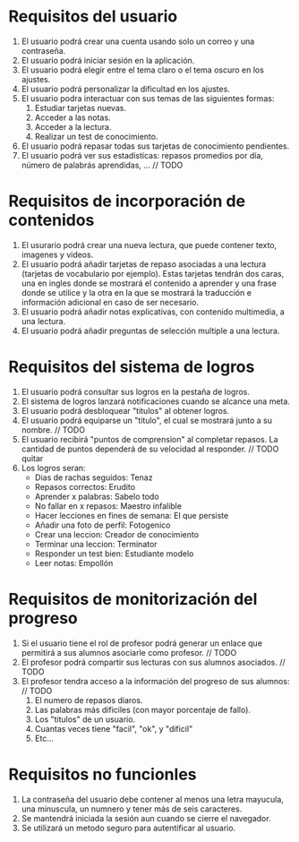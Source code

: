 # Requisitos del usuario
1. El usuario podrá crear una cuenta usando solo un correo y una contraseña.
2. El usuario podrá iniciar sesión en la aplicación.
3. El usuario podrá elegir entre el tema claro o el tema oscuro en los ajustes.
4. El usuario podrá personalizar la dificultad en los ajustes.
5. El usuario podra interactuar con sus temas de las siguientes formas:
   1. Estudiar tarjetas nuevas.
   2. Acceder a las notas.
   3. Acceder a la lectura.
   4. Realizar un test de conocimiento. 
6. El usuario podrá repasar todas sus tarjetas de conocimiento pendientes.
7. El usuario podrá ver sus estadisticas: repasos promedios por día, número de palabrás aprendidas, ... // TODO


# Requisitos de incorporación de contenidos 
1. El usurario podrá crear una nueva lectura, que puede contener texto, imagenes y videos.
2. El usuario podrá añadir tarjetas de repaso asociadas a una lectura (tarjetas de vocabulario por ejemplo). Estas tarjetas tendrán dos caras, una en ingles donde se mostrará el contenido a aprender y una frase donde se utilice y la otra en la que se mostrará la traducción e información adicional en caso de ser necesario.
3. El usuario podrá añadir notas explicativas, con contenido multimedia, a una lectura.
4. El usuario podrá añadir preguntas de selección multiple a una lectura. 


# Requisitos del sistema de logros 
1. El usuario podrá consultar sus logros en la pestaña de logros. 
2. El sistema de logros lanzará notificaciones cuando se alcance una meta. 
3. El usuario podrá desbloquear "titulos" al obtener logros. 
4. El usuario podrá equiparse un "titulo", el cual se mostrará junto a su nombre. // TODO
5. El usuario recibirá "puntos de comprension" al completar repasos. La cantidad de puntos dependerá de su velocidad al responder. // TODO quitar
6. Los logros seran:
   - Dias de rachas seguidos: Tenaz      
   - Repasos correctos: Erudito            
   - Aprender x palabras: Sabelo todo     
   - No fallar en x repasos: Maestro infalible  
   - Hacer lecciones en fines de semana: El que persiste 
   - Añadir una foto de perfil: Fotogenico  
   - Crear una leccion: Creador de conocimiento 
   - Terminar una leccion: Terminator  
   - Responder un test bien: Estudiante modelo
   - Leer notas: Empollón  

# Requisitos de monitorización del progreso
1. Si el usuario tiene el rol de profesor podrá generar un enlace que permitirá a sus alumnos asociarle como profesor. // TODO
2. El profesor podrá compartir sus lecturas con sus alumnos asociados.  // TODO
3. El profesor tendra acceso a la información del progreso de sus alumnos: // TODO
   1. El numero de repasos diaros.
   2. Las palabras más dificiles (con mayor porcentaje de fallo).
   3. Los "titulos" de un usuario.
   4. Cuantas veces tiene "facil", "ok", y "dificil"
   5. Etc...

# Requisitos no funcionles
1. La contraseña del usuario debe contener al menos una letra mayucula, una minuscula, un numnero y tener más de seis caracteres.
2. Se mantendrá iniciada la sesión aun cuando se cierre el navegador.
3. Se utilizará un metodo seguro para autentificar al usuario.